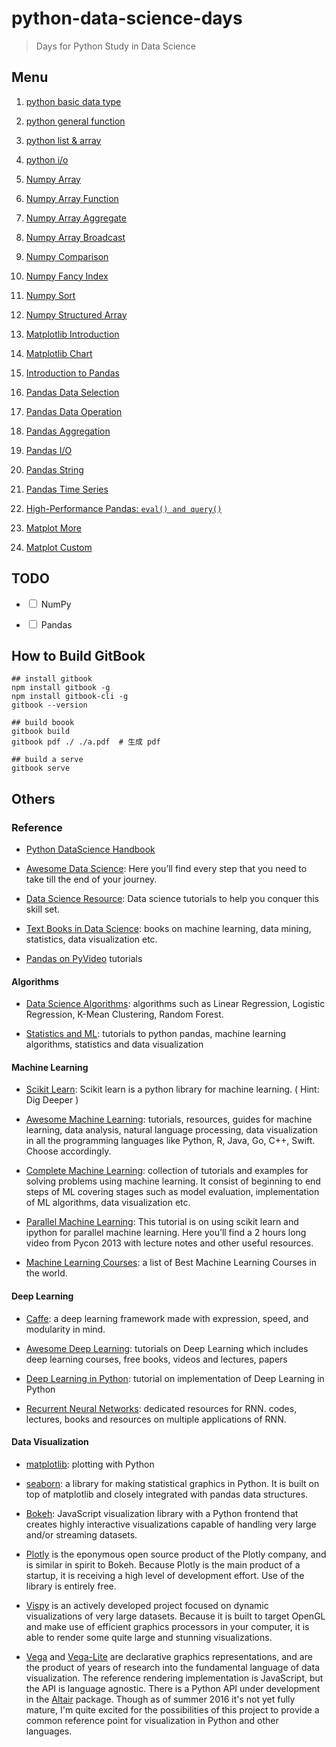 # python-data-science-days
> Days for Python Study in Data Science 

## Menu

1. [ python basic data type](./day01-basic)

2. [ python general function ](./day02-general-function)

3. [ python list & array ](./day03-list)

4. [ python i/o ](./day04-io)

5. [ Numpy Array](./day05-numpy-array)

6. [ Numpy Array Function](./day06-numpy-array-function)

7. [ Numpy Array Aggregate](./day07-numpy-array-aggregate)

8. [ Numpy Array Broadcast](./day08-numpy-array-boardcast)

9. [ Numpy Comparison](./day09-numpy-comparison)

10. [ Numpy Fancy Index](./day10-numpy-array-index)

11. [ Numpy Sort](./day11-numpy-array-sort)

12. [ Numpy Structured Array](./day12-numpy-structured-array)

13. [ Matplotlib Introduction](./day13-matplotlib-introduction)

14. [ Matplotlib Chart](./day14-matplotlib-chart)

15. [Introduction to Pandas](./day15-pandas-intro)

16. [Pandas Data Selection](./day16-pandas-data)

17. [Pandas Data Operation](./day17-pandas-data-operate)

18. [Pandas Aggregation](./day18-pandas-aggregation)

19. [Pandas I/O](./day19-pandas-io)

20. [Pandas String](./day20-pandas-string)

21. [Pandas Time Series](./day21-pandas-time-series)

22. [High-Performance Pandas: `eval() and query()`](./day22-pandas-eval-and-query)

23. [Matplot More](./day23-matplot-more)

24. [Matplot Custom](./day24-matplot-custom)





## TODO

* <input type="checkbox"/> NumPy

* <input type="checkbox"/> Pandas

## How to Build GitBook

```
## install gitbook
npm install gitbook -g  
npm install gitbook-cli -g 
gitbook --version

## build boook
gitbook build
gitbook pdf ./ ./a.pdf  # 生成 pdf

## build a serve
gitbook serve
```

## Others

### Reference

* [Python DataScience Handbook](https://github.com/jakevdp/PythonDataScienceHandbook)

* [Awesome Data Science](https://github.com/okulbilisim/awesome-datascience): Here you’ll find every step that you need to take till the end of your journey.

* [Data Science Resource](https://github.com/jonathan-bower/DataScienceResources): Data science tutorials to help you conquer this skill set. 

* [Text Books in Data Science](https://github.com/chaconnewu/free-data-science-books): books on machine learning, data mining, statistics, data visualization etc.

* [Pandas on PyVideo](https://pyvideo.org/search?q=pandas) tutorials

#### Algorithms

* [Data Science Algorithms](https://github.com/nborwankar/LearnDataScience): algorithms such as Linear Regression, Logistic Regression, K-Mean Clustering, Random Forest.

* [Statistics and ML](https://github.com/DrSkippy/Data-Science-45min-Intros): tutorials to python pandas, machine learning algorithms, statistics and data visualization

#### Machine Learning

* [Scikit Learn](https://github.com/scikit-learn/scikit-learn): Scikit learn is a python library for machine learning. ( Hint: Dig Deeper )

* [Awesome Machine Learning](https://github.com/josephmisiti/awesome-machine-learning): tutorials, resources, guides for machine learning, data analysis, natural language processing, data visualization in all the programming languages like Python, R, Java, Go, C++, Swift. Choose accordingly.

* [Complete Machine Learning](https://github.com/rasbt/pattern_classification): collection of  tutorials and examples for solving problems using machine learning. It consist of beginning to end steps of ML covering stages such as model evaluation, implementation of ML algorithms, data visualization etc.

* [Parallel Machine Learning](https://github.com/ogrisel/parallel_ml_tutorial): This tutorial is on using scikit learn and ipython for parallel machine learning. Here you’ll find a 2 hours long video from Pycon 2013 with lecture notes and other useful resources.

* [Machine Learning Courses](https://github.com/prakhar1989/awesome-courses#machine-learning): a list of Best Machine Learning Courses in the world.

#### Deep Learning

* [Caffe](https://github.com/BVLC/caffe): a deep learning framework made with expression, speed, and modularity in mind. 

* [Awesome Deep Learning](https://github.com/ChristosChristofidis/awesome-deep-learning): tutorials on Deep Learning which includes deep learning courses, free books, videos and lectures, papers

* [Deep Learning in Python](https://github.com/andersbll/deeppy): tutorial on implementation of Deep Learning in Python

* [Recurrent Neural Networks](https://github.com/kjw0612/awesome-rnn):  dedicated resources for RNN. codes, lectures, books and resources on multiple applications of RNN.

#### Data Visualization

* [matplotlib](https://github.com/matplotlib/matplotlib): plotting with Python

* [seaborn](https://github.com/mwaskom/seaborn): a library for making statistical graphics in Python. It is built on top of matplotlib and closely integrated with pandas data structures.

* [Bokeh](http://bokeh.pydata.org): JavaScript visualization library with a Python frontend that creates highly interactive visualizations capable of handling very large and/or streaming datasets. 

* [Plotly](http://plot.ly) is the eponymous open source product of the Plotly company, and is similar in spirit to Bokeh. Because Plotly is the main product of a startup, it is receiving a high level of development effort. Use of the library is entirely free.

* [Vispy](http://vispy.org/) is an actively developed project focused on dynamic visualizations of very large datasets. Because it is built to target OpenGL and make use of efficient graphics processors in your computer, it is able to render some quite large and stunning visualizations.

* [Vega](https://vega.github.io/) and [Vega-Lite](https://vega.github.io/vega-lite) are declarative graphics representations, and are the product of years of research into the fundamental language of data visualization. The reference rendering implementation is JavaScript, but the API is language agnostic. There is a Python API under development in the [Altair](https://altair-viz.github.io/) package. Though as of summer 2016 it's not yet fully mature, I'm quite excited for the possibilities of this project to provide a common reference point for visualization in Python and other languages.
